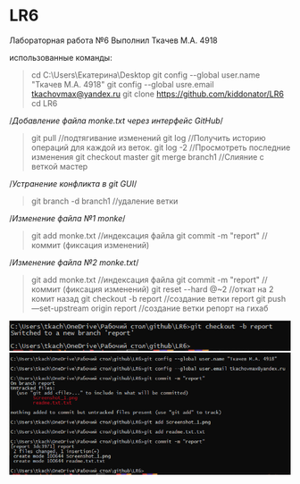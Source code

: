 # LR6
Лабораторная работа №6
Выполнил Ткачев М.А. 4918

использованные команды:
> cd C:\Users\Екатерина\Desktop
> git config --global user.name "Ткачев М.А. 4918"
> git config --global usre.email tkachovmax@yandex.ru
> git clone https://github.com/kiddonator/LR6
> cd LR6

/*Добавление файла monke.txt через интерфейс GitHub*/

> git pull      				//подтягивание изменений
> git log    					//Получить историю операций для каждой из веток. 
> git log -2 					//Просмотреть последние изменения
> git checkout master
> git merge branch1				//Слияние с веткой мастер

/*Устранение конфликта в git GUI*/

> git branch -d branch1 		       //удаление ветки

/*Изменение файла №1 monke*/

> git add monke.txt   	                       //индексация файла
> git commit -m "report"   //коммит (фиксация изменений)

/*Изменение файла №2 monke.txt*/

> git add monke.txt                           //индексация файла
> git commit -m "report"   //коммит (фиксация изменений)
> git reset --hard @~2			       //откат на 2 комит назад
> git checkout -b report 			       //создание ветки report
> git push —set-upstream origin report            //создание ветки репорт на гихаб


![создание и переход на ветку репорт](https://github.com/kiddonator/LR6/blob/report/Screenshot_1.png)
![сохранение скриншотов на ветку репорта](https://github.com/kiddonator/LR6/blob/report/2.png)

  
